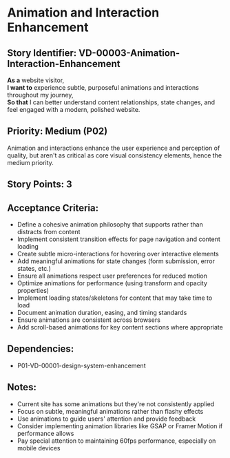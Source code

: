 # Animation and Interaction Enhancement

## Story Identifier: VD-00003-Animation-Interaction-Enhancement

**As a** website visitor,  
**I want to** experience subtle, purposeful animations and interactions throughout my journey,  
**So that** I can better understand content relationships, state changes, and feel engaged with a modern, polished website.

## Priority: Medium (P02)
Animation and interactions enhance the user experience and perception of quality, but aren't as critical as core visual consistency elements, hence the medium priority.

## Story Points: 3

## Acceptance Criteria:
- Define a cohesive animation philosophy that supports rather than distracts from content
- Implement consistent transition effects for page navigation and content loading
- Create subtle micro-interactions for hovering over interactive elements
- Add meaningful animations for state changes (form submission, error states, etc.)
- Ensure all animations respect user preferences for reduced motion
- Optimize animations for performance (using transform and opacity properties)
- Implement loading states/skeletons for content that may take time to load
- Document animation duration, easing, and timing standards
- Ensure animations are consistent across browsers
- Add scroll-based animations for key content sections where appropriate

## Dependencies:
- P01-VD-00001-design-system-enhancement

## Notes:
- Current site has some animations but they're not consistently applied
- Focus on subtle, meaningful animations rather than flashy effects
- Use animations to guide users' attention and provide feedback
- Consider implementing animation libraries like GSAP or Framer Motion if performance allows
- Pay special attention to maintaining 60fps performance, especially on mobile devices
